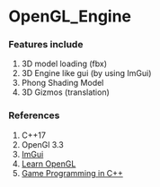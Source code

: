 # OpenGL_Engine

### Features include
 1. 3D model loading (fbx)
 2. 3D Engine like gui (by using ImGui)
 3. Phong Shading Model
 4. 3D Gizmos (translation)

### References
 1. C++17
 2. OpenGl 3.3
 3. [ImGui](https://github.com/ocornut/imgui)
 4. [Learn OpenGL](learnopengl.com)
 5. [Game Programming in C++](https://www.amazon.com/Game-Programming-Creating-Games-Design/dp/0134597206)
